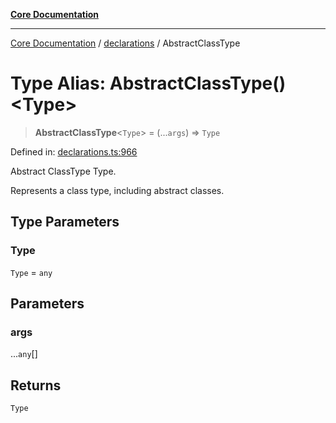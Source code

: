 [**Core Documentation**](../../README.md)

***

[Core Documentation](../../README.md) / [declarations](../README.md) / AbstractClassType

# Type Alias: AbstractClassType()\<Type\>

> **AbstractClassType**\<`Type`\> = (...`args`) => `Type`

Defined in: [declarations.ts:966](https://github.com/stonemjs/core/blob/e2fddc9518734748c09a72d4b4064dd1d4c1288c/src/declarations.ts#L966)

Abstract ClassType Type.

Represents a class type, including abstract classes.

## Type Parameters

### Type

`Type` = `any`

## Parameters

### args

...`any`[]

## Returns

`Type`
